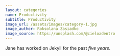 ```yaml
---
layout: categories
name: Productivity
subtitle: Productivity
image_url: /assets/images/category-1.jpg
image_author: Roksolana Zasiadko
image_source: https://unsplash.com/@cieloadentro
---
```

Jane has worked on Jekyll for the past *five years*.